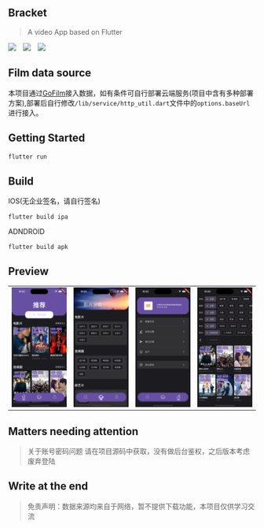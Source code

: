 ## Bracket

> A video App based on Flutter

<img style="margin-right: 10px" src="https://img.shields.io/badge/dart-v3.2.6%20(stable)-blue"> <img style="margin-right: 10px"  src="https://img.shields.io/badge/flutter-v3.16.9-red"> <img 
style="margin-right: 10px" src="https://img.shields.io/badge/fvm-v2.4.1-yellow">

## Film data source

本项目通过[GoFilm](https://github.com/ProudMuBai/GoFilm)接入数据，如有条件可自行部署云端服务(项目中含有多种部署方案),部署后自行修改`/lib/service/http_util.dart`文件中的`options.baseUrl`进行接入。

## Getting Started

```
flutter run
```

## Build

IOS(无企业签名，请自行签名)

```
flutter build ipa
```

ADNDROID

```
flutter build apk
```

## Preview

|                                    |                                    |                                    |                                    |
| ---------------------------------- | ---------------------------------- | ---------------------------------- | ---------------------------------- |
| ![推荐](./preview/推荐.png "推荐") | ![分类](./preview/分类.png "分类") | ![我的](./preview/我的.png "我的") | ![详情](./preview/详情.png "详情") |

## Matters needing attention

> 关于账号密码问题
> 请在项目源码中获取，没有做后台鉴权，之后版本考虑废弃登陆

## Write at the end

> 免责声明：数据来源均来自于网络，暂不提供下载功能，本项目仅供学习交流
